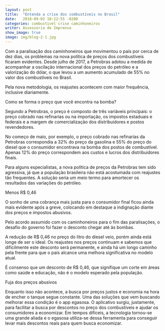 ```yaml
---
layout: post
title:  "Entenda a crise dos combustíveis no Brasil"
date:   2018-09-02 18:22:55 -0200
categories: combustivel crise caminhoneiros
writer: Assessoria de Imprensa
show_image: true
image: img/blog-2-1.jpg
---
```


Com a paralisação dos caminhoneiros que movimentou o país por cerca de dez dias, os problemas na nova política de preços dos combustíveis ficaram evidentes. Desde julho de 2017, a Petrobras adotou a medida de acompanhar a oscilação internacional dos preços do petróleo e a valorização do dólar, o que levou a um aumento acumulado de 55% no valor dos combustíveis no Brasil.

Pela nova metodologia, os reajustes acontecem com maior frequência, inclusive diariamente.


Como se forma o preço que você encontra na bomba?

Segundo a Petrobras, o preço é composto de três variáveis principais: o preço cobrado nas refinarias ou na importação, os impostos estaduais e federais e a margem de comercialização dos distribuidores e postos revendedores.

No começo de maio, por exemplo, o preço cobrado nas refinarias da Petrobras correspondia a 32% do preço da gasolina e 55% do preço do diesel que o consumidor encontrava na bomba dos postos de combustível. Apenas 12% do preço correspondem aos custos e lucros dos distribuidores finais.

Para alguns especialistas, a nova política de preços da Petrobras tem sido agressiva, já que a população brasileira não está acostumada com reajustes tão frequentes. A solução seria um meio termo para amortecer os resultados das variações do petróleo.

Menos R$ 0,46

O sonho de uma cobrança mais justa para o consumidor final ficou ainda mais evidente após a greve, colocando em destaque a indignação diante dos preços e impostos abusivos.

Pelo acordo assumido com os caminhoneiros para o fim das paralisações, o desafio do governo foi fazer o desconto chegar até às bombas.

A redução de R$ 0,46 no preço do litro do diesel veio, porém ainda está longe de ser o ideal. Os reajustes nos preços continuam e sabemos que dificilmente este desconto será permanente, e ainda há um longo caminho pela frente para que o país alcance uma melhora significativa no modelo atual.

É consenso que um desconto de R$ 0,46, que signifique um corte em áreas como saúde e educação, não é o modelo esperado pela população.

Fuja dos preços abusivos

Enquanto isso não acontece, a busca por preços justos e economia na hora de encher o tanque segue constante. Uma das soluções que vem buscando melhorar essa condição é o app egasosa. O aplicativo surgiu, justamente, para facilitar a busca por descontos no preço dos combustíveis e ajudar os consumidores a economizar. Em tempos difíceis, a tecnologia tornou-se uma grande aliada e o egasosa utiliza-se dessa ferramenta para conseguir levar mais descontos reais para quem busca economizar.

